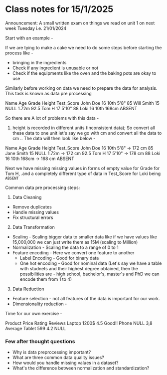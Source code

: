# Class notes for 15/1/2025

Announcement: A small written exam on things we read on unit 1 on next week Tuesday i.e. 21/01/2024 

Start with an example -

If we are tying to make a cake we need to do some steps before starting the process like -

- bringing in the ingredients
- Check if any ingredient is unusable or not
- Check if the equipments like the oven and the baking pots are okay to use

Similarly before working on data we need to prepare the data for analysis. This task is known as data pre processing

Name          Age    Grade   Height    Test_Score
John Doe      16     10th    5'8"      85
Will Smith    15     NULL    1.72m     92.5
Tom H         17             5'10"     88
Loki          16     10th    168cm     ABSENT

So there are A lot of problems with this data -

1. height is recorded in different units (Inconsistent data); So convert all these data to one unit let's say we go with cm and convert all the data to cm .. The data will then look like below -

Name          Age    Grade   Height              Test_Score
John Doe      16     10th    5'8" -> 172 cm      85
Jane Smith    15     NULL    1.72m -> 172 cm     92.5
Tom H         17             5'10" -> 178 cm     88
Loki          16     10th    168cm -> 168 cm     ABSENT

Next we have missing missing values in forms of empty value for Grade for Tom H, .and a completely different type of data in Test_Score for Loki being `ABSENT`


Common data pre processing steps:

1. Data Cleaning 
 - Remove duplicates
 - Handle missing values
 - Fix structural errors
2. Data Transformation
 - Scaling - Scaling bigger data to smaller data like if we have values like 15,000,000 we can just write them as 15M (scaling to Million)
 - Normalization - Scaling the data to a range of 0 to 1 
 - Feature encoding - Here we convert one feature to another 
	 - Label Encoding - Good for binary data
	 - One hot encoding - Good for nominal data (Let's say we have a table with studnets and their highest degree obtained, then the possibilities are - high school, bachelor's, master's and PhD we can encode them from 1 to 4)
3. Data Reduction
- Feature selection - not all features of the data is important for our work. 
- Dimensionality reduction - 

Time for our own exercise -

Product    Price    Rating   Reviews
Laptop     1200$    4.5      Good!!
Phone      NULL     3,8      Average
Tablet     599      4.2      NULL

### Few after thought questions

- Why is data preprocessing important?
- What are three common data quality issues?
- How would you handle missing values in a dataset?
- What's the difference between normalization and standardization?
